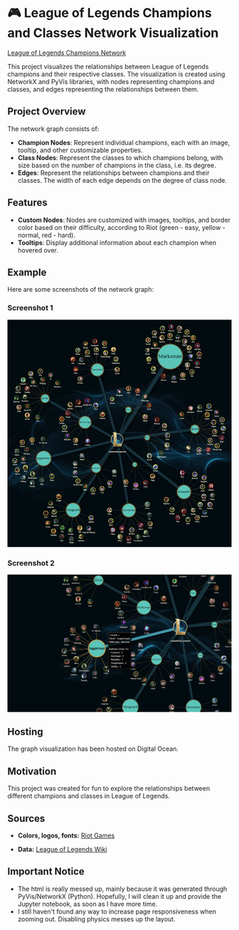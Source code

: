 # 🎮 League of Legends Champions and Classes Network Visualization

[League of Legends Champions Network](https://lol-champions-network-2baea.ondigitalocean.app/)

This project visualizes the relationships between League of Legends champions and their respective classes. The visualization is created using NetworkX and PyVis libraries, with nodes representing champions and classes, and edges representing the relationships between them.

## Project Overview

The network graph consists of:

- **Champion Nodes**: Represent individual champions, each with an image, tooltip, and other customizable properties.
- **Class Nodes**: Represent the classes to which champions belong, with size based on the number of champions in the class, i.e. its degree.
- **Edges**: Represent the relationships between champions and their classes. The width of each edge depends on the degree of class node.

## Features

- **Custom Nodes**: Nodes are customized with images, tooltips, and border color based on their difficulty, according to Riot (green - easy, yellow - normal, red - hard).
- **Tooltips**: Display additional information about each champion when hovered over.

## Example

Here are some screenshots of the network graph:

### Screenshot 1

![Screenshot 1](/readme/lol-champs-network-0-.png)

### Screenshot 2

![Screenshot 2](/readme/lol-champs-network-1-.png)

## Hosting

The graph visualization has been hosted on Digital Ocean.

## Motivation

This project was created for fun to explore the relationships between different champions and classes in League of Legends.

## Sources

- **Colors, logos, fonts:** [Riot Games](https://brand.riotgames.com/en-us/league-of-legends/fundamentals)

- **Data:** [League of Legends Wiki](https://leagueoflegends.fandom.com/wiki/League_of_Legends_Wiki)

## Important Notice

- The html is really messed up, mainly because it was generated through PyVis/NetworkX (Python). Hopefully, I will clean it up and provide the Jupyter notebook, as soon as I have more time.
- I still haven't found any way to increase page responsiveness when zooming out. Disabling physics messes up the layout.

